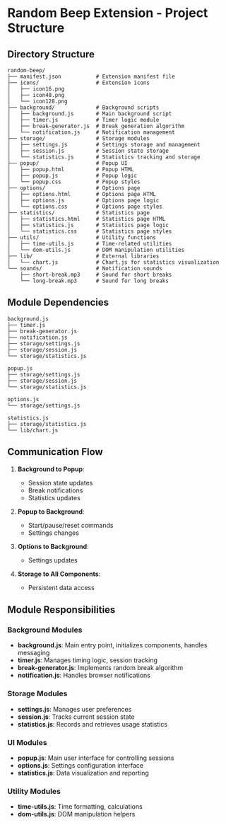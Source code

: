 # Random Beep Extension - Project Structure

## Directory Structure

```
random-beep/
├── manifest.json           # Extension manifest file
├── icons/                  # Extension icons
│   ├── icon16.png
│   ├── icon48.png
│   └── icon128.png
├── background/             # Background scripts
│   ├── background.js       # Main background script
│   ├── timer.js            # Timer logic module
│   ├── break-generator.js  # Break generation algorithm
│   └── notification.js     # Notification management
├── storage/                # Storage modules
│   ├── settings.js         # Settings storage and management
│   ├── session.js          # Session state storage
│   └── statistics.js       # Statistics tracking and storage
├── popup/                  # Popup UI
│   ├── popup.html          # Popup HTML
│   ├── popup.js            # Popup logic
│   └── popup.css           # Popup styles
├── options/                # Options page
│   ├── options.html        # Options page HTML
│   ├── options.js          # Options page logic
│   └── options.css         # Options page styles
├── statistics/             # Statistics page
│   ├── statistics.html     # Statistics page HTML
│   ├── statistics.js       # Statistics page logic
│   └── statistics.css      # Statistics page styles
├── utils/                  # Utility functions
│   ├── time-utils.js       # Time-related utilities
│   └── dom-utils.js        # DOM manipulation utilities
├── lib/                    # External libraries
│   └── chart.js            # Chart.js for statistics visualization
└── sounds/                 # Notification sounds
    ├── short-break.mp3     # Sound for short breaks
    └── long-break.mp3      # Sound for long breaks
```

## Module Dependencies

```
background.js
├── timer.js
├── break-generator.js
├── notification.js
├── storage/settings.js
├── storage/session.js
└── storage/statistics.js

popup.js
├── storage/settings.js
├── storage/session.js
└── storage/statistics.js

options.js
└── storage/settings.js

statistics.js
├── storage/statistics.js
└── lib/chart.js
```

## Communication Flow

1. **Background to Popup**:
   - Session state updates
   - Break notifications
   - Statistics updates

2. **Popup to Background**:
   - Start/pause/reset commands
   - Settings changes

3. **Options to Background**:
   - Settings updates

4. **Storage to All Components**:
   - Persistent data access

## Module Responsibilities

### Background Modules

- **background.js**: Main entry point, initializes components, handles messaging
- **timer.js**: Manages timing logic, session tracking
- **break-generator.js**: Implements random break algorithm
- **notification.js**: Handles browser notifications

### Storage Modules

- **settings.js**: Manages user preferences
- **session.js**: Tracks current session state
- **statistics.js**: Records and retrieves usage statistics

### UI Modules

- **popup.js**: Main user interface for controlling sessions
- **options.js**: Settings configuration interface
- **statistics.js**: Data visualization and reporting

### Utility Modules

- **time-utils.js**: Time formatting, calculations
- **dom-utils.js**: DOM manipulation helpers
